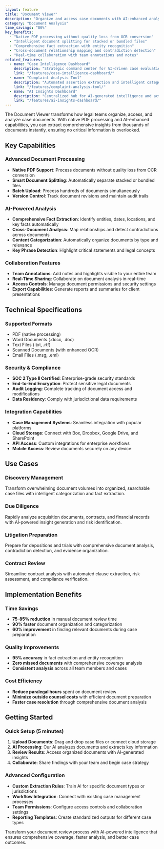 ```yaml
---
layout: feature
title: "Document Viewer"
description: "Organize and access case documents with AI-enhanced analysis capabilities and comprehensive fact extraction."
category: "Document Analysis"
time_savings: "80%"
key_benefits:
  - "Native PDF processing without quality loss from OCR conversion"
  - "Intelligent document splitting for stacked or bundled files"
  - "Comprehensive fact extraction with entity recognition"
  - "Cross-document relationship mapping and contradiction detection"
  - "Real-time collaboration with team annotations and notes"
related_features:
  - name: "Case Intelligence Dashboard"
    description: "Strategic command center for AI-driven case evaluation and insights."
    link: "/features/case-intelligence-dashboard/"
  - name: "Complaint Analysis Tool"
    description: "Automated assertion extraction and intelligent categorization."
    link: "/features/complaint-analysis-tool/"
  - name: "AI Insights Dashboard"
    description: "Centralized hub for AI-generated intelligence and actionable case insights."
    link: "/features/ai-insights-dashboard/"
---
```


The Document Viewer transforms how legal teams organize, access, and analyze case documents. With native PDF processing and AI-enhanced capabilities, you can extract comprehensive insights from thousands of documents instantly, ensuring no critical information is overlooked.

## Key Capabilities

### Advanced Document Processing
- **Native PDF Support**: Process documents without quality loss from OCR conversion
- **Smart Document Splitting**: Automatically separate stacked or bundled files
- **Batch Upload**: Process hundreds of documents simultaneously
- **Version Control**: Track document revisions and maintain audit trails

### AI-Powered Analysis
- **Comprehensive Fact Extraction**: Identify entities, dates, locations, and key facts automatically
- **Cross-Document Analysis**: Map relationships and detect contradictions across documents
- **Content Categorization**: Automatically organize documents by type and relevance
- **Key Phrase Detection**: Highlight critical statements and legal concepts

### Collaboration Features
- **Team Annotations**: Add notes and highlights visible to your entire team
- **Real-Time Sharing**: Collaborate on document analysis in real-time
- **Access Controls**: Manage document permissions and security settings
- **Export Capabilities**: Generate reports and summaries for client presentations

## Technical Specifications

### Supported Formats
- PDF (native processing)
- Word Documents (.docx, .doc)
- Text Files (.txt, .rtf)
- Scanned Documents (with enhanced OCR)
- Email Files (.msg, .eml)

### Security & Compliance
- **SOC 2 Type II Certified**: Enterprise-grade security standards
- **End-to-End Encryption**: Protect sensitive legal documents
- **Audit Logging**: Complete tracking of document access and modifications
- **Data Residency**: Comply with jurisdictional data requirements

### Integration Capabilities
- **Case Management Systems**: Seamless integration with popular platforms
- **Cloud Storage**: Connect with Box, Dropbox, Google Drive, and SharePoint
- **API Access**: Custom integrations for enterprise workflows
- **Mobile Access**: Review documents securely on any device

## Use Cases

### Discovery Management
Transform overwhelming document volumes into organized, searchable case files with intelligent categorization and fact extraction.

### Due Diligence
Rapidly analyze acquisition documents, contracts, and financial records with AI-powered insight generation and risk identification.

### Litigation Preparation
Prepare for depositions and trials with comprehensive document analysis, contradiction detection, and evidence organization.

### Contract Review
Streamline contract analysis with automated clause extraction, risk assessment, and compliance verification.

## Implementation Benefits

### Time Savings
- **75-85% reduction** in manual document review time
- **90% faster** document organization and categorization
- **60% improvement** in finding relevant documents during case preparation

### Quality Improvements
- **95% accuracy** in fact extraction and entity recognition
- **Zero missed documents** with comprehensive coverage analysis
- **Consistent analysis** across all team members and cases

### Cost Efficiency
- **Reduce paralegal hours** spent on document review
- **Minimize outside counsel costs** with efficient document preparation
- **Faster case resolution** through comprehensive document analysis

## Getting Started

### Quick Setup (5 minutes)
1. **Upload Documents**: Drag and drop case files or connect cloud storage
2. **AI Processing**: Our AI analyzes documents and extracts key information
3. **Review Results**: Access organized documents with AI-generated insights
4. **Collaborate**: Share findings with your team and begin case strategy

### Advanced Configuration
- **Custom Extraction Rules**: Train AI for specific document types or jurisdictions
- **Workflow Integration**: Connect with existing case management processes
- **Team Permissions**: Configure access controls and collaboration settings
- **Reporting Templates**: Create standardized outputs for different case types

Transform your document review process with AI-powered intelligence that ensures comprehensive coverage, faster analysis, and better case outcomes.